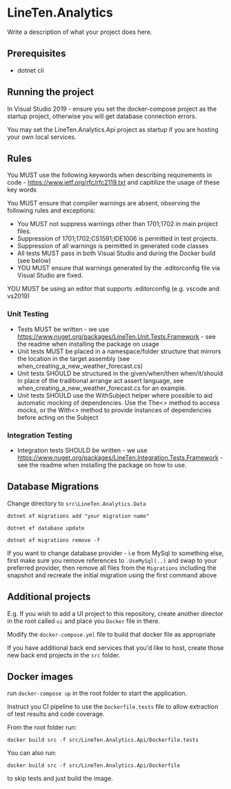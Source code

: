 ﻿# LineTen.Analytics

Write a description of what your project does here.

## Prerequisites

- dotnet cli

## Running the project

In Visual Studio 2019 - ensure you set the docker-compose project as the startup project, otherwise you will get database connection errors.

You may set the LineTen.Analytics.Api project as startup if you are hosting your own local services.

## Rules

You MUST use the following keywords when describing requirements in code - https://www.ietf.org/rfc/rfc2119.txt and capitilize the usage of these key words

You MUST ensure that compiler warnings are absent, observing the following rules and exceptions:

* You MUST not suppress warnings other than 1701;1702 in main project files.
* Suppression of 1701;1702;CS1591;IDE1006 is permitted in test projects.
* Suppression of all warnings is permitted in generated code classes
* All tests MUST pass in both Visual Studio and during the Docker build (see below)
* YOU MUST ensure that warnings generated by the .editorconfig file via Visual Studio are fixed.

YOU MUST be using an editor that supports .editorconfig (e.g. vscode and vs2019)

### Unit Testing

* Tests MUST be written - we use https://www.nuget.org/packages/LineTen.Unit.Tests.Framework - see the readme when installing the package on usage
* Unit tests MUST be placed in a namespace/folder structure that mirrors the location in the target assembly (see when_creating_a_new_weather_forecast.cs)
* Unit tests SHOULD be structured in the given/when/then when/it/should in place of the traditional arrange act assert language, see when_creating_a_new_weather_forecast.cs for an example.
* Unit tests SHOULD use the WithSubject helper where possible to aid automatic mocking of dependencies. Use the The<> method to access mocks, or the With<> method to provide instances of dependencies before acting on the Subject

### Integration Testing

* Integration tests SHOULD be written - we use https://www.nuget.org/packages/LineTen.Integration.Tests.Framework - see the readme when installing the package on how to use.

## Database Migrations

Change directory to `src\LineTen.Analytics.Data`

`dotnet ef migrations add "your migration name"`

`dotnet ef database update`

`dotnet ef migrations remove -f`

If you want to change database provider - i.e from MySql to something else, first make sure you remove references to `.UseMySql(..)` and swap to your preferred provider, then remove all files from the `Migrations` including the snapshot and recreate the initial migration using the first command above

## Additional projects

E.g. If you wish to add a UI project to this repository, create another director in the root called `ui` and place you `Docker` file in there.

Modify the `docker-compose.yml` file to build that docker file as appropriate

If you have additional back end services that you'd like to host, create those new back end projects in the `src` folder.

## Docker images

run `docker-compose up` in the root folder to start the application.

Instruct you CI pipeline to use the `Dockerfile.tests` file to allow extraction of test results and code coverage.

From the root folder run:

`docker build src -f src/LineTen.Analytics.Api/Dockerfile.tests`

You can also run:

`docker build src -f src/LineTen.Analytics.Api/Dockerfile`

to skip tests and just build the image.
